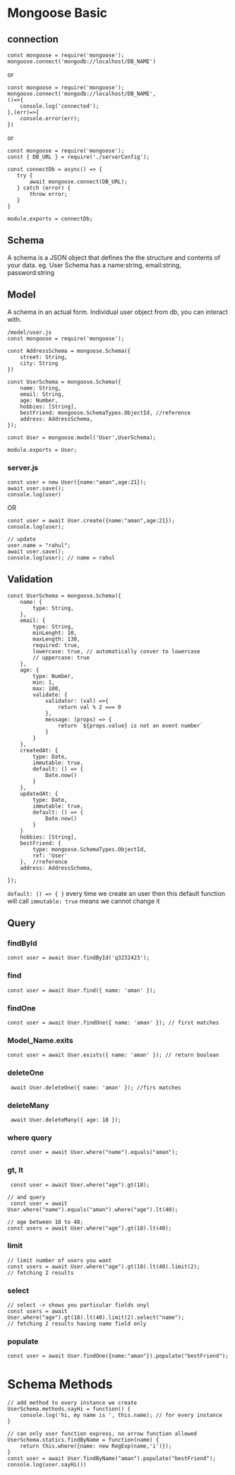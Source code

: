 # Mongoose Basic
## connection
```
const mongoose = require('mongoose');
mongoose.connect('mongodb://localhost/DB_NAME')
 ```
or
```
const mongoose = require('mongoose');
mongoose.connect('mongodb://localhost/DB_NAME',
()=>{
    console.log('connected');
},(err)=>{
    console.error(err);
})
 ```

 or
 ```
const mongoose = require('mongoose');
const { DB_URL } = require('./serverConfig');

const connectDb = async() => {
    try {
        await mongoose.connect(DB_URL);
    } catch (error) {
        throw error;
    }
}

module.exports = connectDb;
 ```

## Schema 
A schema is a JSON object that defines the the structure and contents of your data.
eg. User Schema has a name:string, email:string, password:string

## Model
A schema in an actual form. Individual user object from db, you can interact with.

```
/model/user.js
const mongoose = require('mongoose');

const AddressSchema = mongoose.Schema({
    street: String,
    city: String
})

const UserSchema = mongoose.Schema({
    name: String,
    email: String,
    age: Number,
    hobbies: [String],
    bestFriend: mongoose.SchemaTypes.ObjectId, //reference
    address: AddressSchema,
});

const User = mongoose.model('User',UserSchema);

module.exports = User;
```

### server.js

```
const user = new User({name:"aman",age:21});
await user.save();
console.log(user)
```

OR 

```
const user = await User.create({name:"aman",age:21});
console.log(user);

// update
user.name = "rahul";
await user.save();
console.log(user); // name = rahul
```
 

## Validation
```
const UserSchema = mongoose.Schema({
    name: {
        type: String,
    },
    email: {
        type: String,
        minLenght: 10,
        maxLength: 130,
        required: true,
        lowercase: true, // automatically conver to lowercase
        // uppercase: true
    },
    age: {
        type: Number,
        min: 1,
        max: 100,
        validate: {
            validator: (val) =>{
                return val % 2 === 0 
            },
            message: (props) => {
                return `${props.value} is not an event number`
            }
        }
    },
    createdAt: {
        type: Date,
        immutable: true,  
        default: () => {
            Date.now()
        }
    },
    updatedAt: {
        type: Date,
        immutable: true,
        default: () => {
            Date.now()
        }
    }
    hobbies: [String],
    bestFriend: {
        type: mongoose.SchemaTypes.ObjectId,
        ref: 'User'
    },  //reference
    address: AddressSchema,

});

```

``` default: () => { } ``` every time we create an user then this default function will call
``` immutable: true ``` means we cannot change it

## Query

### findById
```
const user = await User.findById('q3232423');
```
### find
```
const user = await User.find({ name: 'aman' }); 
```
### findOne
```
const user = await User.findOne({ name: 'aman' }); // first matches
```
### Model_Name.exits
``` 
const user = await User.exists({ name: 'aman' }); // return boolean 
```
### deleteOne
```
 await User.deleteOne({ name: 'aman' }); //firs matches 
```
### deleteMany
```
 await User.deleteMany({ age: 18 }); 
```
### where query
```
 const user = await User.where("name").equals("aman"); 
```
### gt, lt

```
 const user = await User.where("age").gt(18); 
```
```
// and query
 const user = await User.where("name").equals("aman").where("age").lt(40); 
```
```
// age between 18 to 48;
const users = await User.where("age").gt(18).lt(40);
```
### limit
```
// limit number of users you want
const users = await User.where("age").gt(18).lt(40).limit(2);
// fetching 2 results
```
### select
```
// select -> shows you particular fields onyl
const users = await User.where("age").gt(18).lt(40).limit(2).select("name");
// fetching 2 results having name field only
```
### populate
```
const user = await User.findOne({name:"aman"}).populate("bestFriend");
```

# Schema Methods
```
// add method to every instance we create
UserSchema.methods.sayHi = function() {
    console.log('hi, my name is ', this.name); // for every instance
}

// can only user function express, no arrow function allowed
UserSchema.statics.findByName = function(name) {
    return this.where({name: new RegExp(name,'i')});
}
const user = await User.findByName("aman").populate("bestFriend");
console.log(user.sayHi())
```